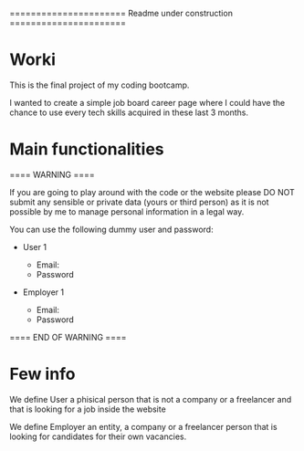 ====================== Readme under construction ======================

# Worki

This is the final project of my coding bootcamp.

I wanted to create a simple job board career page where I could have the chance to use every tech skills acquired in these last 3 months.

# Main functionalities

==== WARNING ====

If you are going to play around with the code or the website please DO NOT submit any sensible or private data (yours or third person) as it is not possible by me to manage personal information in a legal way.

You can use the following dummy user and password:

- User 1

  - Email:
  - Password

- Employer 1
  - Email:
  - Password

==== END OF WARNING ====

# Few info

We define User a phisical person that is not a company or a freelancer and that is looking for a job inside the website

We define Employer an entity, a company or a freelancer person that is looking for candidates for their own vacancies.
